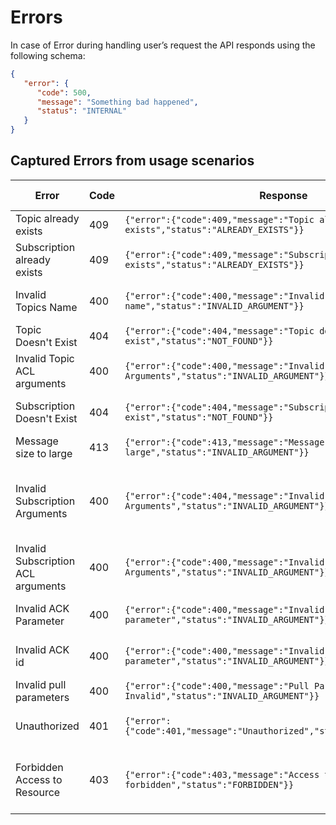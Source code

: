 # Errors

In case of Error during handling user’s request the API responds using the following schema:

```json
{
   "error": {
      "code": 500,
      "message": "Something bad happened",
      "status": "INTERNAL"
   }
}
```
## Captured Errors from usage scenarios

Error | Code | Response | Related Requests
------|------|----------|------------------
Topic already exists | 409 | ```{"error":{"code":409,"message":"Topic already exists","status":"ALREADY_EXISTS"}}``` | Create Topic (PUT)  
Subscription already exists | 409 | ```{"error":{"code":409,"message":"Subscription already exists","status":"ALREADY_EXISTS"}}``` | Create Subscription (PUT)
Invalid Topics Name | 400 | ```{"error":{"code":400,"message":"Invalid topics name","status":"INVALID_ARGUMENT"}}``` | Create Subscription (PUT)
Topic Doesn't Exist | 404 | ```{"error":{"code":404,"message":"Topic does not exist","status":"NOT_FOUND"}}``` | Show specific Topic  (GET)
Invalid Topic ACL arguments | 400 | ```{"error":{"code":400,"message":"Invalid Topic ACL Arguments","status":"INVALID_ARGUMENT"}}``` | Modify Topic ACL (POST)
Subscription Doesn't Exist | 404 | ```{"error":{"code":404,"message":"Subscription does not exist","status":"NOT_FOUND"}}``` | Show specific Subscription  (GET)
Message size to large | 413 | ```{"error":{"code":413,"message":"Message size too large","status":"INVALID_ARGUMENT"}}``` | Topic Publish (POST)
Invalid Subscription Arguments | 400 | ```{"error":{"code":404,"message":"Invalid Subscription Arguments","status":"INVALID_ARGUMENT"}}``` | Create Subscription (POST), Modify Push Configuration (POST)
Invalid Subscription ACL arguments | 400 | ```{"error":{"code":400,"message":"Invalid Subscription ACL Arguments","status":"INVALID_ARGUMENT"}}``` | Modify Subscription ACL (POST)
Invalid ACK Parameter | 400 | ```{"error":{"code":400,"message":"Invalid ack parameter","status":"INVALID_ARGUMENT"}}``` | Subscription Acknowledge (POST)
Invalid ACK id | 400 | ```{"error":{"code":400,"message":"Invalid ack id parameter","status":"INVALID_ARGUMENT"}}``` | Subscription Acknowledge (POST)
Invalid pull parameters | 400 | ```{"error":{"code":400,"message":"Pull Parameters Invalid","status":"INVALID_ARGUMENT"}}``` | Subscription Pull (POST)
Unauthorized | 401 | ```{"error":{"code":401,"message":"Unauthorized","status":"UNAUTHORIZED"}}``` | All requests _(if a user is not authenticated)_
Forbidden Access to Resource  | 403 | ```{"error":{"code":403,"message":"Access to this resource is forbidden","status":"FORBIDDEN"}}``` | All requests _(if a user is forbidden to access the resource)_

